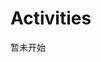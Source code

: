 # Activities

暂未开始

<!-- 


 -->
 
<!-- 

```plantuml
@startmindmap
!theme bluegray
+ 图
++ 主题1
+++ 子主题1.1
++ 主题2
-- 主题3
--- 子主题3.1
--- 子主题3.2
-- 子主题4
@endmindmap
```
 -->
 
